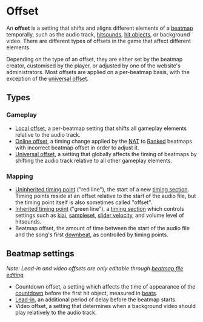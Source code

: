 # Offset

An **offset** is a setting that shifts and aligns different elements of a [beatmap](/wiki/Beatmap) temporally, such as the audio track, [hitsounds](/wiki/Beatmapping/Hitsound), [hit objects](/wiki/Gameplay/Hit_object), or background video. There are different types of offsets in the game that affect different elements.

Depending on the type of an offset, they are either set by the beatmap creator, customised by the player, or adjusted by one of the website's administrators. Most offsets are applied on a per-beatmap basis, with the exception of the [universal offset](#gameplay).

## Types

### Gameplay

- [Local offset](/wiki/Offset/Local_offset), a per-beatmap setting that shifts all gameplay elements relative to the audio track.
- [Online offset](/wiki/Offset/Online_offset), a timing change applied by the [NAT](/wiki/People/Nomination_Assessment_Team) to [Ranked](/wiki/Beatmap/Category#ranked) beatmaps with incorrect beatmap offset in order to adjust it.
- [Universal offset](/wiki/Offset/Universal_offset), a setting that globally affects the timing of beatmaps by shifting the audio track relative to all other gameplay elements.

### Mapping

- [Uninherited timing point](/wiki/Client/Beatmap_editor/Timing#uninherited-timing-point) ("red line"), the start of a new [timing section](/wiki/Client/Beatmap_editor/Timing). Timing points reside at an offset relative to the start of the audio file, but the timing point itself is also sometimes called "offset".
- [Inherited timing point](/wiki/Client/Beatmap_editor/Timing#inherited-timing-point) ("green line"), a [timing section](/wiki/Client/Beatmap_editor/Timing) which controls settings such as [kiai](/wiki/Gameplay/Kiai_time), [sampleset](/wiki/Beatmapping/Sampleset), [slider velocity](/wiki/Gameplay/Hit_object/Slider/Slider_velocity), and volume level of hitsounds.
- Beatmap offset, the amount of time between the start of the audio file and the song's first [downbeat](/wiki/Music_theory/Downbeat), as controlled by timing points.

## Beatmap settings

*Note: Lead-in and video offsets are only editable through [beatmap file editing](/wiki/Client/File_formats/Osu_(file_format)).*

- Countdown offset, a setting which affects the time of appearance of the [countdown](/wiki/Beatmap/Countdown) before the first hit object, measured in [beats](/wiki/Music_theory/Beat).
- [Lead-in](/wiki/Beatmap/Lead-in_time), an additional period of delay before the beatmap starts.
- Video offset, a setting that determines when a background video should play relatively to the audio track.
